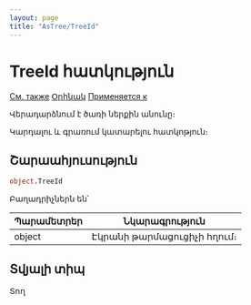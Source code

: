 ```yaml
---
layout: page
title: "AsTree/TreeId"
---
```



 # TreeId հատկություն

[См. также](../Astree.html) [Օրինակ](../../Examples/E_AsTree.html) [Применяется к](../Astree.md)

Վերադարձնում է ծառի ներքին անունը։

Կարդալու և գրառում կատարելու հատկոթյուն։

## Շարաահյուսություն

``` vb
object.TreeId 
```
Բաղադրիչներն են՝


| Պարամետրեր | Նկարագրություն |
|--|--|
| object | Էկրանի թարմացուցիչի հղում։ |


## Տվյալի տիպ

Տող

